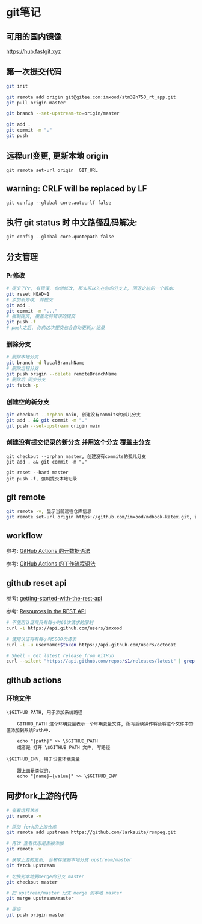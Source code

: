 # git笔记

## 可用的国内镜像

​https://hub.fastgit.xyz​

## 第一次提交代码

```sh
git init

git remote add origin git@gitee.com:imxood/stm32h750_rt_app.git
git pull origin master

git branch --set-upstream-to=origin/master

git add .
git commit -m "."
git push
```

## 远程url变更, 更新本地 origin

``` git remote set-url origin  GIT_URL ```


## warning: CRLF will be replaced by LF

``` git config --global core.autocrlf false ```


## 执行 git status 时 中文路径乱码解决:

``` git config --global core.quotepath false ```

## 分支管理

### Pr修改

```sh
# 提交了Pr, 有错误, 你想修改, 那么可以先在你的分支上, 回退之前的一个版本:
git reset HEAD~1
# 添加新修改, 并提交
git add .
git commit -m "..."
# 强制提交, 覆盖之前错误的提交
git push -f
# push之后, 你的这次提交也会自动更新pr记录
```

### 删除分支

```sh
# 删除本地分支
git branch -d localBranchName
# 删除远程分支
git push origin --delete remoteBranchName
# 删除后 同步分支
git fetch -p
```

### 创建空的新分支

```sh
git checkout --orphan main, 创建没有commits的孤儿分支
git add . && git commit -m "."
git push --set-upstream origin main
```
### 创建没有提交记录的新分支 并用这个分支 覆盖主分支

    git checkout --orphan master, 创建没有commits的孤儿分支
    git add . && git commit -m "."

    git reset --hard master
    git push -f, 强制提交本地记录


## git remote

```sh
git remote -v, 显示当前远程仓库信息
git remote set-url origin https://github.com/imxood/mdbook-katex.git, 设置远程仓库
```

## workflow

参考: [GitHub Actions 的元数据语法](https://docs.github.com/cn/actions/creating-actions/metadata-syntax-for-github-actions)

参考: [GitHub Actions 的工作流程语法](https://docs.github.com/cn/actions/reference/workflow-syntax-for-github-actions)


## github reset api

参考: [getting-started-with-the-rest-api](https://docs.github.com/cn/rest/guides/getting-started-with-the-rest-api)

参考: [Resources in the REST API](https://docs.github.com/en/rest/overview/resources-in-the-rest-api)

```sh
# 不使用认证将只有每小时60次请求的限制
curl -i https://api.github.com/users/imxood

# 使用认证将有每小时5000次请求
curl -i -u username:$token https://api.github.com/users/octocat

# Shell - Get latest release from GitHub
curl --silent "https://api.github.com/repos/$1/releases/latest" | grep -Po '"tag_name": "\K.*?(?=")'
```
## github actions

### 环境文件

```
\$GITHUB_PATH, 用于添加系统路径

    GITHUB_PATH 这个环境变量表示一个环境变量文件, 所有后续操作将会将这个文件中的值添加到系统Path中.

    echo "{path}" >> \$GITHUB_PATH
    或者是 打开 \$GITHUB_PATH 文件, 写路径

\$GITHUB_ENV, 用于设置环境变量

    跟上面是类似的.
    echo "{name}={value}" >> \$GITHUB_ENV
```

## 同步fork上游的代码

```sh
# 查看远程状态
git remote -v

# 添加 fork的上游仓库
git remote add upstream https://github.com/larksuite/rsmpeg.git

# 再次 查看状态是否被添加
git remote -v

# 获取上游的更新, 会被存储到本地分支 upstream/master
git fetch upstream

# 切换到本地要merge的分支 master
git checkout master

# 把 upstream/master 分支 merge 到本地 master
git merge upstream/master

# 提交
git push origin master
```